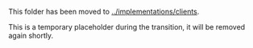 This folder has been moved to [../implementations/clients](/implementations/clients).

This is a temporary placeholder during the transition, it will be removed again shortly.
